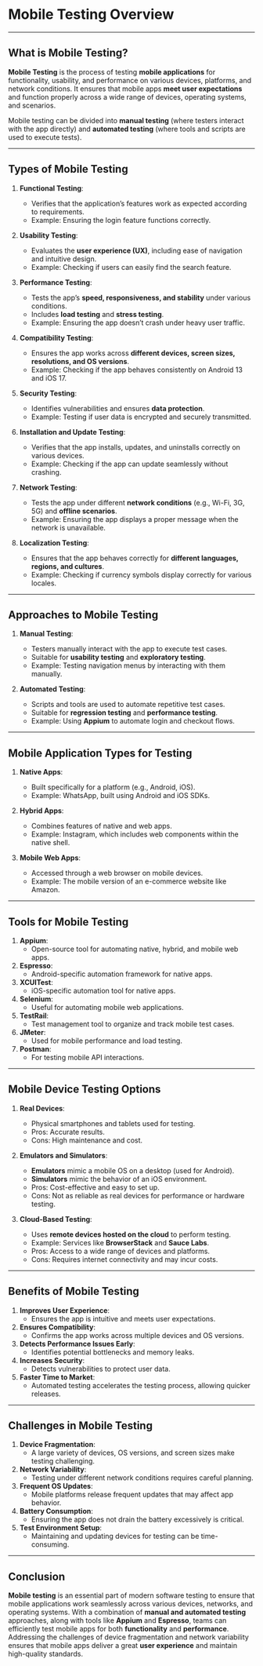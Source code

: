 # Mobile Testing Overview

---

## What is Mobile Testing?

**Mobile Testing** is the process of testing **mobile applications** for functionality, usability, and performance on various devices, platforms, and network conditions. It ensures that mobile apps **meet user expectations** and function properly across a wide range of devices, operating systems, and scenarios.

Mobile testing can be divided into **manual testing** (where testers interact with the app directly) and **automated testing** (where tools and scripts are used to execute tests).

---

## Types of Mobile Testing

1. **Functional Testing**:
   - Verifies that the application’s features work as expected according to requirements.
   - Example: Ensuring the login feature functions correctly.

2. **Usability Testing**:
   - Evaluates the **user experience (UX)**, including ease of navigation and intuitive design.
   - Example: Checking if users can easily find the search feature.

3. **Performance Testing**:
   - Tests the app’s **speed, responsiveness, and stability** under various conditions.
   - Includes **load testing** and **stress testing**.
   - Example: Ensuring the app doesn’t crash under heavy user traffic.

4. **Compatibility Testing**:
   - Ensures the app works across **different devices, screen sizes, resolutions, and OS versions**.
   - Example: Checking if the app behaves consistently on Android 13 and iOS 17.

5. **Security Testing**:
   - Identifies vulnerabilities and ensures **data protection**.
   - Example: Testing if user data is encrypted and securely transmitted.

6. **Installation and Update Testing**:
   - Verifies that the app installs, updates, and uninstalls correctly on various devices.
   - Example: Checking if the app can update seamlessly without crashing.

7. **Network Testing**:
   - Tests the app under different **network conditions** (e.g., Wi-Fi, 3G, 5G) and **offline scenarios**.
   - Example: Ensuring the app displays a proper message when the network is unavailable.

8. **Localization Testing**:
   - Ensures that the app behaves correctly for **different languages, regions, and cultures**.
   - Example: Checking if currency symbols display correctly for various locales.

---

## Approaches to Mobile Testing

1. **Manual Testing**:
   - Testers manually interact with the app to execute test cases.
   - Suitable for **usability testing** and **exploratory testing**.
   - Example: Testing navigation menus by interacting with them manually.

2. **Automated Testing**:
   - Scripts and tools are used to automate repetitive test cases.
   - Suitable for **regression testing** and **performance testing**.
   - Example: Using **Appium** to automate login and checkout flows.

---

## Mobile Application Types for Testing

1. **Native Apps**:
   - Built specifically for a platform (e.g., Android, iOS).
   - Example: WhatsApp, built using Android and iOS SDKs.

2. **Hybrid Apps**:
   - Combines features of native and web apps.
   - Example: Instagram, which includes web components within the native shell.

3. **Mobile Web Apps**:
   - Accessed through a web browser on mobile devices.
   - Example: The mobile version of an e-commerce website like Amazon.

---

## Tools for Mobile Testing

1. **Appium**:
   - Open-source tool for automating native, hybrid, and mobile web apps.
2. **Espresso**:
   - Android-specific automation framework for native apps.
3. **XCUITest**:
   - iOS-specific automation tool for native apps.
4. **Selenium**:
   - Useful for automating mobile web applications.
5. **TestRail**:
   - Test management tool to organize and track mobile test cases.
6. **JMeter**:
   - Used for mobile performance and load testing.
7. **Postman**:
   - For testing mobile API interactions.

---

## Mobile Device Testing Options

1. **Real Devices**:
   - Physical smartphones and tablets used for testing.
   - Pros: Accurate results.
   - Cons: High maintenance and cost.

2. **Emulators and Simulators**:
   - **Emulators** mimic a mobile OS on a desktop (used for Android).
   - **Simulators** mimic the behavior of an iOS environment.
   - Pros: Cost-effective and easy to set up.
   - Cons: Not as reliable as real devices for performance or hardware testing.

3. **Cloud-Based Testing**:
   - Uses **remote devices hosted on the cloud** to perform testing.
   - Example: Services like **BrowserStack** and **Sauce Labs**.
   - Pros: Access to a wide range of devices and platforms.
   - Cons: Requires internet connectivity and may incur costs.

---

## Benefits of Mobile Testing

1. **Improves User Experience**:
   - Ensures the app is intuitive and meets user expectations.
2. **Ensures Compatibility**:
   - Confirms the app works across multiple devices and OS versions.
3. **Detects Performance Issues Early**:
   - Identifies potential bottlenecks and memory leaks.
4. **Increases Security**:
   - Detects vulnerabilities to protect user data.
5. **Faster Time to Market**:
   - Automated testing accelerates the testing process, allowing quicker releases.

---

## Challenges in Mobile Testing

1. **Device Fragmentation**:
   - A large variety of devices, OS versions, and screen sizes make testing challenging.
2. **Network Variability**:
   - Testing under different network conditions requires careful planning.
3. **Frequent OS Updates**:
   - Mobile platforms release frequent updates that may affect app behavior.
4. **Battery Consumption**:
   - Ensuring the app does not drain the battery excessively is critical.
5. **Test Environment Setup**:
   - Maintaining and updating devices for testing can be time-consuming.

---

## Conclusion

**Mobile testing** is an essential part of modern software testing to ensure that mobile applications work seamlessly across various devices, networks, and operating systems. With a combination of **manual and automated testing** approaches, along with tools like **Appium** and **Espresso**, teams can efficiently test mobile apps for both **functionality** and **performance**. Addressing the challenges of device fragmentation and network variability ensures that mobile apps deliver a great **user experience** and maintain high-quality standards.
